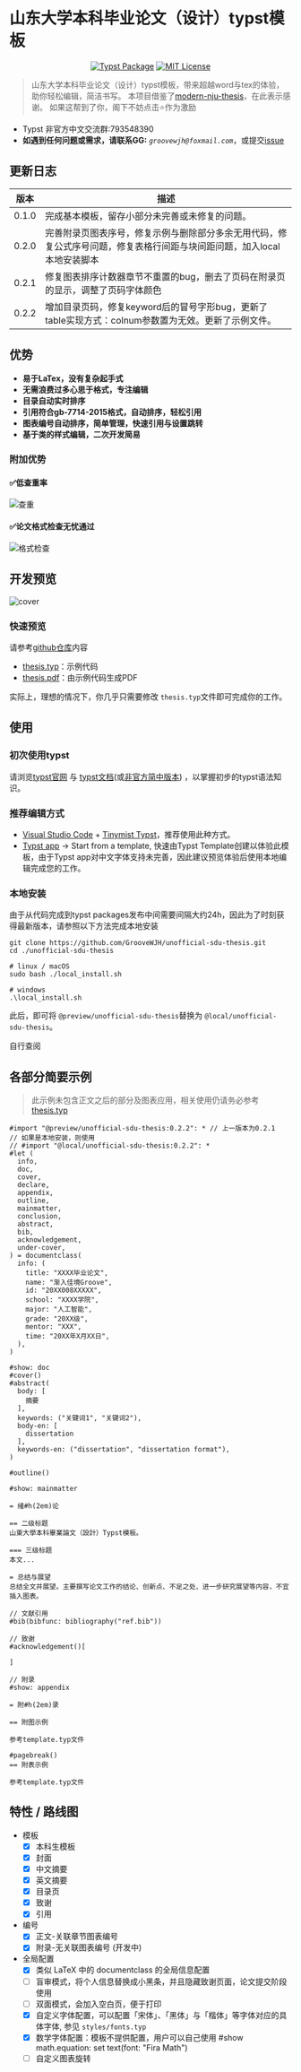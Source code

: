 # 山东大学本科毕业论文（设计）typst模板

<p align="center", >
  <a href="https://typst.app/universe/package/unofficial-sdu-thesis"><img src="https://img.shields.io/badge/version-0.2.2-3230E3?style=for-the-badge" alt="Typst Package"></a>
  <a href="https://github.com/GrooveWJH/unofficial-sdu-thesis/blob/main/src/latest/LICENSE"><img src="https://img.shields.io/badge/license-MIT-red?style=for-the-badge" alt="MIT License"></a>
</p>

> 山东大学本科毕业论文（设计）typst模板，带来超越word与tex的体验，助你轻松编辑，简洁书写。
> 本项目借鉴了[modern-nju-thesis](https://typst.app/universe/package/modern-nju-thesis)，在此表示感谢。
> 如果这帮到了你，阁下不妨点击⭐️作为激励

- Typst 非官方中文交流群:793548390
- **如遇到任何问题或需求，请联系GG:** _`groovewjh@foxmail.com`_，或提交[issue](https://github.com/GrooveWJH/unofficial-sdu-thesis/issues)

## 更新日志

| 版本  | 描述                                                                                                                    |
| ----- | ----------------------------------------------------------------------------------------------------------------------- |
| 0.1.0 | 完成基本模板，留存小部分未完善或未修复的问题。                                                                          |
| 0.2.0 | 完善附录页图表序号，修复示例与删除部分多余无用代码，修复公式序号问题，修复表格行间距与块间距问题，加入local本地安装脚本 |
| 0.2.1 | 修复图表排序计数器章节不重置的bug，删去了页码在附录页的显示，调整了页码字体颜色                                         |
| 0.2.2 | 增加目录页码，修复keyword后的冒号字形bug，更新了table实现方式：colnum参数置为无效。更新了示例文件。                     |

## 优势

- **易于LaTex，没有复杂起手式**
- **无需浪费过多心思于格式，专注编辑**
- **目录自动实时排序**
- **引用符合gb-7714-2015格式，自动排序，轻松引用**
- **图表编号自动排序，简单管理，快速引用与设置跳转**
- **基于类的样式编辑，二次开发简易**

### 附加优势

#### ✅低查重率

![查重](https://img.z4a.net/images/2025/04/15/1e1c1e572a14b65d77664361c18a1b4c.png)

#### ✅论文格式检查无忧通过

![格式检查](https://img.z4a.net/images/2025/04/15/3975d77c7f2f9d59e67262506d400b08.png)

## 开发预览

![cover](https://img.z4a.net/images/2025/03/19/cover.png)

### 快速预览

请参考[github仓库](https://github.com/GrooveWJH/unofficial-sdu-thesis)内容

- [thesis.typ](https://github.com/GrooveWJH/unofficial-sdu-thesis/blob/main/src/latest/template/thesis.typ)：示例代码
- [thesis.pdf](https://github.com/GrooveWJH/unofficial-sdu-thesis/blob/main/src/latest/template/thesis.pdf)：由示例代码生成PDF

实际上，理想的情况下，你几乎只需要修改 `thesis.typ`文件即可完成你的工作。

## 使用

### 初次使用typst

请浏览[typst官网](https://typst.app/docs/) 与 [typst文档](https://typst.app/docs/)(或[非官方简中版本](https://typst-doc-cn.github.io/docs/)) ，以掌握初步的typst语法知识。

### 推荐编辑方式

- [Visual Studio Code](https://visualstudio.microsoft.com/) + [Tinymist Typst](https://marketplace.visualstudio.com/items?itemName=myriad-dreamin.tinymist)，推荐使用此种方式。
- [Typst app](https://typst.app/universe/package/unofficial-sdu-thesis) -> Start from a template, 快速由Typst Template创建以体验此模板，由于Typst app对中文字体支持未完善，因此建议预览体验后使用本地编辑完成您的工作。

### 本地安装

由于从代码完成到typst packages发布中间需要间隔大约24h，因此为了时刻获得最新版本，请参照以下方法完成本地安装

```shell
git clone https://github.com/GrooveWJH/unofficial-sdu-thesis.git
cd ./unofficial-sdu-thesis

# linux / macOS
sudo bash ./local_install.sh

# windows
.\local_install.sh
```

此后，即可将 `@preview/unofficial-sdu-thesis`替换为 `@local/unofficial-sdu-thesis`。

自行查阅

## 各部分简要示例

> 此示例未包含正文之后的部分及图表应用，相关使用仍请务必参考[thesis.typ](https://github.com/GrooveWJH/unofficial-sdu-thesis/blob/main/src/latest/template/thesis.typ)

```
#import "@preview/unofficial-sdu-thesis:0.2.2": * // 上一版本为0.2.1
// 如果是本地安装，则使用
// #import "@local/unofficial-sdu-thesis:0.2.2": *
#let (
  info,
  doc,
  cover,
  declare,
  appendix,
  outline,
  mainmatter,
  conclusion,
  abstract,
  bib,
  acknowledgement,
  under-cover,
) = documentclass(
  info: (
    title: "XXXX毕业论文",
    name: "渐入佳境Groove",
    id: "20XX008XXXXX",
    school: "XXXX学院",
    major: "人工智能",
    grade: "20XX级",
    mentor: "XXX",
    time: "20XX年X月XX日",
  ),
)

#show: doc
#cover()
#abstract(
  body: [
    摘要
  ],
  keywords: ("关键词1", "关键词2"),
  body-en: [
    dissertation
  ],
  keywords-en: ("dissertation", "dissertation format"),
)

#outline()

#show: mainmatter

= 绪#h(2em)论

== 二级标题
山東大學本科畢業論文（設計）Typst模板。

=== 三级标题
本文...

= 总结与展望
总结全文并展望。主要撰写论文工作的结论、创新点、不足之处、进一步研究展望等内容，不宜插入图表。

// 文献引用
#bib(bibfunc: bibliography("ref.bib"))

// 致谢
#acknowledgement()[

]

// 附录
#show: appendix

= 附#h(2em)录

== 附图示例

参考template.typ文件

#pagebreak()
== 附表示例

参考template.typ文件

```

## 特性 / 路线图

- 模板
  - [X] 本科生模板
  - [X] 封面
  - [X] 中文摘要
  - [X] 英文摘要
  - [X] 目录页
  - [X] 致谢
  - [X] 引用
- 编号
  - [X] 正文-关联章节图表编号
  - [X] 附录-无关联图表编号 (开发中)
- 全局配置
  - [X] 类似 LaTeX 中的 documentclass 的全局信息配置
  - [ ] 盲审模式，将个人信息替换成小黑条，并且隐藏致谢页面，论文提交阶段使用
  - [ ] 双面模式，会加入空白页，便于打印
  - [X] 自定义字体配置，可以配置「宋体」、「黑体」与「楷体」等字体对应的具体字体, 参见 `styles/fonts.typ`
  - [X] 数学字体配置：模板不提供配置，用户可以自己使用 #show math.equation: set text(font: "Fira Math")
  - [ ] 自定义图表旋转
